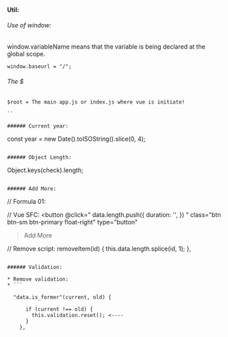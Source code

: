 #### Util:

###### Use of window:

window.variableName means that the variable is being declared at the global scope.

```
window.baseurl = "/";
```

###### The $

```
$root = The main app.js or index.js where vue is initiate!

``

###### Current year:

```

const year = new Date().toISOString().slice(0, 4); 

```

###### Object Length:

```

Object.keys(check).length; 

```

###### Add More:

```

// Formula 01:

// Vue SFC:
<button @click="
data.length.push({
  duration: '', 
}) "
  class="btn btn-sm btn-primary float-right"
  type="button"

> Add More </button>

// Remove script:
removeItem(id) {
 this.data.length.splice(id, 1); 
}, 

```

###### Validation:

* Remove validation:
* ```

  "data.is_former"(current, old) {

      if (current !== old) {
        this.validation.reset(); <----
      }
    },

  ```

